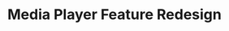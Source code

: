 ---
title: Media Player Feature Redesign
featuredImage: 
featuredImageAlt:
smallImage: /assets/uploads/mediaplayer-homepage.png
description: Creating a new a media player experience for students
projDate: January 2024
tags: ["caseStudy", "featured"]
link: https://www.figma.com/proto/GfDQ10d8p9pAlcgaaS3EaT/Timestamp-Case-Study?page-id=0%3A1&type=design&node-id=13-2969&viewport=786%2C-660%2C0.12&t=90e7OLJlwhtPizB4-1&scaling=contain&mode=design
buttonText: View Project
hidden: display-none

summary:
timeline:
deliverables:
impact:
category1:
category2:
category3:
---